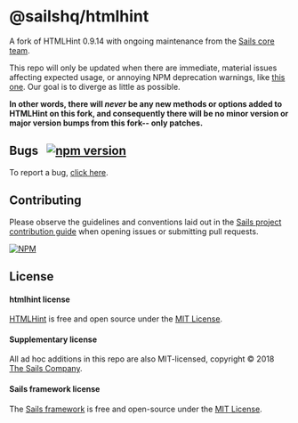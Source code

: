 # @sailshq/htmlhint

A fork of HTMLHint 0.9.14 with ongoing maintenance from the [Sails core team](http://sailsjs.com/about).

This repo will only be updated when there are immediate, material issues affecting expected usage, or annoying NPM deprecation warnings, like [this one](https://github.com/yaniswang/HTMLHint/pull/191).  Our goal is to diverge as little as possible.

**In other words, there will _never_ be any new methods or options added to HTMLHint on this fork, and consequently there will be no minor version or major version bumps from this fork-- only patches.**

## Bugs &nbsp; [![npm version](https://badge.fury.io/js/%40sailshq%2Fhtmlhint.svg)](https://badge.fury.io/js/%40sailshq%2Fhtmlhint)

To report a bug, [click here](http://sailsjs.com/bugs).


## Contributing

Please observe the guidelines and conventions laid out in the [Sails project contribution guide](http://sailsjs.com/documentation/contributing) when opening issues or submitting pull requests.

[![NPM](https://nodei.co/npm/@sailshq/htmlhint.png)](http://npmjs.com/package/@sailshq/htmlhint)

## License

#### htmlhint license

[HTMLHint](http://htmlhint.com/) is free and open source under the [MIT License](https://github.com/yaniswang/HTMLHint/blob/60447c9472971f08a9c71ce76a9613da384a4484/LICENSE.md).

#### Supplementary license

All ad hoc additions in this repo are also MIT-licensed, copyright &copy; 2018 [The Sails Company](http://sailsjs.com/about).

#### Sails framework license

The [Sails framework](https://sailsjs.com) is free and open-source under the [MIT License](http://sailsjs.com/license).
